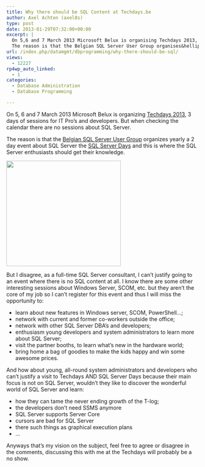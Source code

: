 ```yaml
---
title: Why there should be SQL Content at Techdays.be
author: Axel Achten (axel8s)
type: post
date: 2013-01-29T07:32:00+00:00
excerpt: |
  On 5,6 and 7 March 2013 Microsoft Belux is organising Techdays 2013, 3 days of sessions for IT Pro's and developpers. But when checking the calendar there are no sessions about SQL Server.
  The reason is that the Belgian SQL Server User Group organises&hellip;
url: /index.php/datamgmt/dbprogramming/why-there-should-be-sql/
views:
  - 12227
rp4wp_auto_linked:
  - 1
categories:
  - Database Administration
  - Database Programming

---
```

On 5, 6 and 7 March 2013 Microsoft Belux is organizing [Techdays 2013][1], 3 days of sessions for IT Pro&#8217;s and developers. But when checking the calendar there are no sessions about SQL Server.
  
The reason is that the [Belgian SQL Server User Group][2] organizes yearly a 2 day event about SQL Server the [SQL Server Days][3] and this is where the SQL Server enthusiasts should get their knowledge. 

<div class="image_block">
  <a href="http://it-tna.com/"><img alt="" src="/wp-content/uploads/blogs/DataMgmt/Axel8s/NoSQL.jpg?mtime=1359451359" width="300" height="276" /></a>
</div>

But I disagree, as a full-time SQL Server consultant, I can&#8217;t justify going to an event where there is no SQL content at all. I know there are some other interesting sessions about Windows Server, SCOM, etc. but they aren&#8217;t the core of my job so I can&#8217;t register for this event and thus I will miss the opportunity to:

  * learn about new features in Windows server, SCOM, PowerShell&#8230;;
  * network with current and former co-workers outside the office;
  * network with other SQL Server DBA&#8217;s and developers;
  * enthusiasm young developers and system administrators to learn more about SQL Server;
  * visit the partner booths, to learn what&#8217;s new in the hardware world;
  * bring home a bag of goodies to make the kids happy and win some awesome prices.

And how about young, all-round system administrators and developers who can&#8217;t justify a visit to Techdays AND SQL Server Days because their main focus is not on SQL Server, wouldn&#8217;t they like to discover the wonderful world of SQL Server and learn:

  * how they can tame the never ending growth of the T-log;
  * the developers don&#8217;t need SSMS anymore
  * SQL Server supports Server Core
  * cursors are bad for SQL Server
  * there such things as graphical execution plans
  * &#8230;

Anyways that&#8217;s my vision on the subject, feel free to agree or disagree in the comments, discussing this with me at the Techdays will probably be a no show.

 [1]: http://www.microsoft.com/belux/techdays/2013/home.aspx
 [2]: http://sqlug.be/
 [3]: http://www.sqlserverdays.be